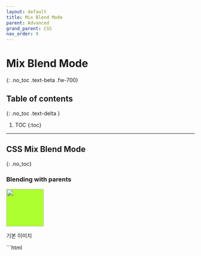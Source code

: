 ```yaml
---
layout: default
title: Mix Blend Mode
parent: Advanced
grand_parent: CSS
nav_order: 9
---
```


# Mix Blend Mode
{: .no_toc .text-beta .fw-700}

## Table of contents
{: .no_toc .text-delta }

1. TOC
{:toc}

---

## CSS Mix Blend Mode
{: .no_toc}

### Blending with parents

<img style="background-color: greenyellow; width: 100px;" src="http://placehold.it/100" alt="">

기본 이미지

<div class="code-example" markdown="1">

</div>
```html

```